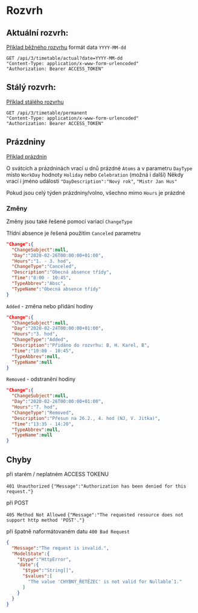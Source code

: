 # Rozvrh

## Aktuální rozvrh:
[Příklad běžného rozvrhu](rozvrh_priklady/bezny.json)
formát data ```YYYY-MM-dd```

```
GET /api/3/timetable/actual?date=YYYY-MM-dd
"Content-Type: application/x-www-form-urlencoded"
"Authorization: Bearer ACCESS_TOKEN"
```

## Stálý rozvrh:
[Příklad stálého rozvrhu](rozvrh_priklady/staly.json)

```
GET /api/3/timetable/permanent
"Content-Type: application/x-www-form-urlencoded"
"Authorization: Bearer ACCESS_TOKEN"
```

## Prázdniny

[Příklad prázdnin](rozvrh_priklady/prazdniny.json)

O svátcích a prázdninách vrací u dnů prázdné ```Atoms``` a v parametru ```DayType``` místo ```WorkDay``` hodnoty ```Holiday``` nebo ```Celebration``` (možná i další)
Někdy vrací i jméno události ```"DayDescription":"Nový rok"```, ```"Mistr Jan Hus"```

Pokud jsou celý týden prázdniny/volno, všechno mimo ```Hours``` je prázdné

### Změny

Změny jsou také řešené pomocí variací ```ChangeType```

Třídní absence je řešená použitím ```Canceled``` parametru

```json
"Change":{
  "ChangeSubject":null,
  "Day":"2020-02-26T00:00:00+01:00",
  "Hours":"1. - 3. hod",
  "ChangeType":"Canceled",
  "Description":"Obecná absence třídy",
  "Time":"8:00 - 10:45",
  "TypeAbbrev":"Absc",
  "TypeName":"Obecná absence třídy"
}
```
```Added``` - změna nebo přidání hodiny

```json
"Change":{
  "ChangeSubject":null,
  "Day":"2020-02-24T00:00:00+01:00",
  "Hours":"3. hod",
  "ChangeType":"Added",
  "Description":"Přidáno do rozvrhu: B, H. Karel, B",
  "Time":"10:00 - 10:45",
  "TypeAbbrev":null,
  "TypeName":null
}
```
```Removed``` - odstranění hodiny

```json
"Change":{
  "ChangeSubject":null,
  "Day":"2020-02-26T00:00:00+01:00",
  "Hours":"7. hod",
  "ChangeType":"Removed",
  "Description":"Přesun na 26.2., 4. hod (NJ, V. Jitka)",
  "Time":"13:35 - 14:20",
  "TypeAbbrev":null,
  "TypeName":null
}
```


## Chyby

při starém / neplatném ACCESS TOKENU

```401 Unauthorized```
```{"Message":"Authorization has been denied for this request."}```

při POST

```405 Method Not Allowed```
```{"Message":"The requested resource does not support http method 'POST'."}```

při špatně naformátovaném datu
```400 Bad Request```

```json
{
  "Message":"The request is invalid.",
  "ModelState":{
    "$type":"HttpError",
    "date":{
      "$type":"String[]",
      "$values":[
        "The value 'CHYBNÝ_ŘETĚZEC' is not valid for Nullable`1."
      ]
    }
  }
}
```




